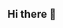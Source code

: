 ## Hi there 👋

<!--
**stone83-era/stone83-era** is a ✨ _special_ ✨ repository because its `README.md` (this file) appears on your GitHub profile.

Here are some ideas to get you started:

- 🔭 I’m currently working on .cybersecurity..
- 🌱 I’m currently learning ..ethical hacking.
- 👯 I’m looking to collaborate on ..cybersecurity.
- 🤔 I’m looking for help with ...sturdy tips
- 💬 Ask me about ...
- 📫 How to reach me: ...
- 😄 Pronouns: ...
- ⚡ Fun fact: ...
-->
